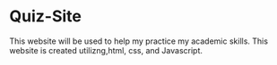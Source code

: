 # Quiz-Site
This website will be used to help my practice my academic skills.
This website is created utilizng,html, css, and Javascript.
